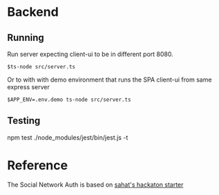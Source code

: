 # Backend

## Running
Run server expecting client-ui to be in different port 8080.
```
$ts-node src/server.ts
```
Or to with with demo environment that runs the SPA client-ui from same express server
```
$APP_ENV=.env.demo ts-node src/server.ts
```

## Testing
npm test
./node_modules/jest/bin/jest.js -t <test name>

# Reference
The Social Network Auth is based on [sahat's hackaton starter](https://github.com/sahat/hackathon-starter/) 